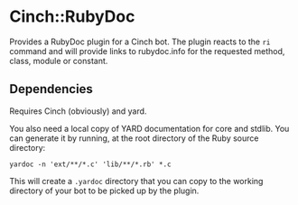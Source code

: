 # Cinch::RubyDoc

Provides a RubyDoc plugin for a Cinch bot. The plugin reacts to the `ri` command and will provide links to rubydoc.info for the requested method, class, module or constant.

## Dependencies

Requires Cinch (obviously) and yard.

You also need a local copy of YARD documentation for core and stdlib. You can generate it by running, at the root directory of the Ruby source directory:

    yardoc -n 'ext/**/*.c' 'lib/**/*.rb' *.c

This will create a `.yardoc` directory that you can copy to the working directory of your bot to be picked up by the plugin.
